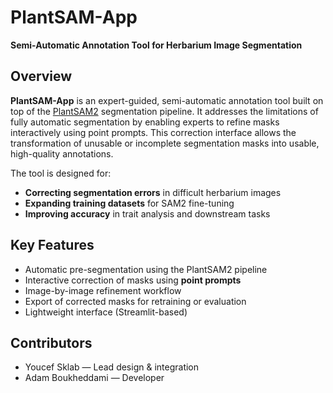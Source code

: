 # PlantSAM-App
**Semi-Automatic Annotation Tool for Herbarium Image Segmentation**

## Overview

**PlantSAM-App** is an expert-guided, semi-automatic annotation tool built on top of the [PlantSAM2](https://github.com/IA-E-Col/PlantSAM) segmentation pipeline. It addresses the limitations of fully automatic segmentation by enabling experts to refine masks interactively using point prompts. This correction interface allows the transformation of unusable or incomplete segmentation masks into usable, high-quality annotations.

The tool is designed for:
- **Correcting segmentation errors** in difficult herbarium images
- **Expanding training datasets** for SAM2 fine-tuning
- **Improving accuracy** in trait analysis and downstream tasks

## Key Features

- Automatic pre-segmentation using the PlantSAM2 pipeline
- Interactive correction of masks using **point prompts**
- Image-by-image refinement workflow
- Export of corrected masks for retraining or evaluation
- Lightweight interface (Streamlit-based)

## Contributors
-  Youcef Sklab — Lead design & integration
-  Adam  Boukheddami — Developer
  
